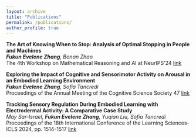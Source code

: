 ```yaml
---
layout: archive
title: "Publications"
permalink: /publications/
author_profile: true
---
```

**The Art of Knowing When to Stop: Analysis of Optimal Stopping in People and Machines**  
*__Fukun Evelene Zhang__, Bonan Zhao*  
The 4th Workshop on Mathematical Reasoning and AI at NeurIPS'24
[link](https://openreview.net/pdf?id=5ZlfgzLEjn)

**Exploring the Impact of Cognitive and Sensorimotor Activity on Arousal in an Embodied Learning Environment**  
*__Fukun Evelene Zhang__, Sofia Tancredi*  
Proceedings of the Annual Meeting of the Cognitive Science Society 47
[link](https://escholarship.org/uc/item/8sk663vb)

**Tracking Sensory Regulation During Embodied Learning with Electrodermal Activity: A Comparative Case Study**  
*May Sar-Israel, __Fukun Evelene Zhang__, Yuqian Liu, Sofia Tancredi*  
Proceedings of the 18th International Conference of the Learning Sciences-ICLS 2024, pp. 1514-1517
[link](https://repository.isls.org/bitstream/1/10739/1/ICLS2024_1514-1517.pdf)


